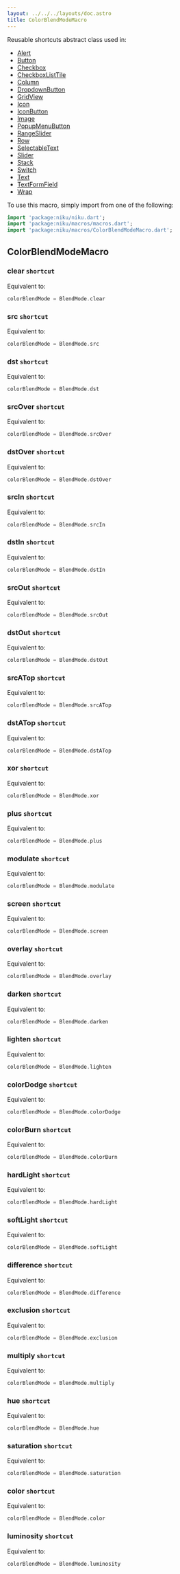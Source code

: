 ```yaml
---
layout: ../../../layouts/doc.astro
title: ColorBlendModeMacro
---
```

Reusable shortcuts abstract class used in:
- [Alert](/docs/widgets/alert)
- [Button](/docs/widgets/button)
- [Checkbox](/docs/widgets/checkbox)
- [CheckboxListTile](/docs/widgets/checkboxListTile)
- [Column](/docs/widgets/column)
- [DropdownButton](/docs/widgets/dropdownButton)
- [GridView](/docs/widgets/gridView)
- [Icon](/docs/widgets/icon)
- [IconButton](/docs/widgets/iconButton)
- [Image](/docs/widgets/image)
- [PopupMenuButton](/docs/widgets/popupMenuButton)
- [RangeSlider](/docs/widgets/rangeSlider)
- [Row](/docs/widgets/row)
- [SelectableText](/docs/widgets/selectableText)
- [Slider](/docs/widgets/slider)
- [Stack](/docs/widgets/stack)
- [Switch](/docs/widgets/switch)
- [Text](/docs/widgets/text)
- [TextFormField](/docs/widgets/textFormField)
- [Wrap](/docs/widgets/wrap)


To use this macro, simply import from one of the following:
```dart
import 'package:niku/niku.dart';
import 'package:niku/macros/macros.dart';
import 'package:niku/macros/ColorBlendModeMacro.dart';
```
## ColorBlendModeMacro

### clear `shortcut`

Equivalent to:
```dart
colorBlendMode = BlendMode.clear
```

### src `shortcut`

Equivalent to:
```dart
colorBlendMode = BlendMode.src
```

### dst `shortcut`

Equivalent to:
```dart
colorBlendMode = BlendMode.dst
```

### srcOver `shortcut`

Equivalent to:
```dart
colorBlendMode = BlendMode.srcOver
```

### dstOver `shortcut`

Equivalent to:
```dart
colorBlendMode = BlendMode.dstOver
```

### srcIn `shortcut`

Equivalent to:
```dart
colorBlendMode = BlendMode.srcIn
```

### dstIn `shortcut`

Equivalent to:
```dart
colorBlendMode = BlendMode.dstIn
```

### srcOut `shortcut`

Equivalent to:
```dart
colorBlendMode = BlendMode.srcOut
```

### dstOut `shortcut`

Equivalent to:
```dart
colorBlendMode = BlendMode.dstOut
```

### srcATop `shortcut`

Equivalent to:
```dart
colorBlendMode = BlendMode.srcATop
```

### dstATop `shortcut`

Equivalent to:
```dart
colorBlendMode = BlendMode.dstATop
```

### xor `shortcut`

Equivalent to:
```dart
colorBlendMode = BlendMode.xor
```

### plus `shortcut`

Equivalent to:
```dart
colorBlendMode = BlendMode.plus
```

### modulate `shortcut`

Equivalent to:
```dart
colorBlendMode = BlendMode.modulate
```

### screen `shortcut`

Equivalent to:
```dart
colorBlendMode = BlendMode.screen
```

### overlay `shortcut`

Equivalent to:
```dart
colorBlendMode = BlendMode.overlay
```

### darken `shortcut`

Equivalent to:
```dart
colorBlendMode = BlendMode.darken
```

### lighten `shortcut`

Equivalent to:
```dart
colorBlendMode = BlendMode.lighten
```

### colorDodge `shortcut`

Equivalent to:
```dart
colorBlendMode = BlendMode.colorDodge
```

### colorBurn `shortcut`

Equivalent to:
```dart
colorBlendMode = BlendMode.colorBurn
```

### hardLight `shortcut`

Equivalent to:
```dart
colorBlendMode = BlendMode.hardLight
```

### softLight `shortcut`

Equivalent to:
```dart
colorBlendMode = BlendMode.softLight
```

### difference `shortcut`

Equivalent to:
```dart
colorBlendMode = BlendMode.difference
```

### exclusion `shortcut`

Equivalent to:
```dart
colorBlendMode = BlendMode.exclusion
```

### multiply `shortcut`

Equivalent to:
```dart
colorBlendMode = BlendMode.multiply
```

### hue `shortcut`

Equivalent to:
```dart
colorBlendMode = BlendMode.hue
```

### saturation `shortcut`

Equivalent to:
```dart
colorBlendMode = BlendMode.saturation
```

### color `shortcut`

Equivalent to:
```dart
colorBlendMode = BlendMode.color
```

### luminosity `shortcut`

Equivalent to:
```dart
colorBlendMode = BlendMode.luminosity
```

